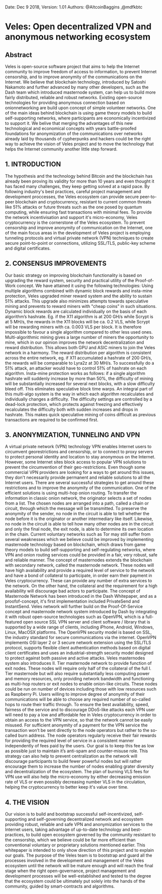 Date:       Dec 9 2018,
Version:    1.01
Authors:    @AltcoinBaggins ,@mdfkbtc

# Veles: Open decentralized VPN and anonymous networking ecosystem

## **Abstract**

Veles is open-source software project that aims to help the Internet community to improve freedom
of access to information, to prevent Internet censorship, and to improve anonymity of the
communications on the Internet. We believe that blockchain technology, introduced by Satoshi
Nakamoto and further advanced by many other developers, such as the Dash team which
introduced masternode system, can help us to build more fairly distributed, reliable and robust
networks. Existing open-source technologies for providing anonymous connection based on onionnetworking are build upon concept of simple volunteer networks. One of the main ideas behind
blockchain is using game theory models to build self-supporting networks, where participants are
economically incentivized to support it. We belive that merging the advantages of this new
technological and economical concepts with years battle-proofed foundations for anonymization of
the communications over networks already laid by thousands of cypherpunks and hackers could be
the right way to achieve the vision of Veles project and to move the technology that helps the
Internet community another little step forward.

## **1. INTRODUCTION**

The hypothesis and the technology behind Bitcoin and the blockchain has already been proving its
validity for more than 10 years and even thought it has faced many challenges, they keep getting
solved at a rapid pace. By following industry's best practices, careful project management and
development proccesses, the Veles ecosystem can provide secure peer-to-peer blockchain and
cryptocurrency, resistant to current common threats like 51% attacks or future threats such as the
one posed by quantum computing, while ensuring fast transactions with minimal fees. To provide
the network incentivisation and support it's micro-economy, Veles cryptocurrency is the cornerstone
of the Veles ecosystem.
To prevent censorship and improve anonymity of communication on the Internet, one of the main
focus areas in the development of Veles project is employing tunneling protocols and virtual private
network (VPN) techniques to create secure point-to-point or connections, utilizing SSL/TLS,
public-key scheme and digital certificates.

## **2. CONSENSUS IMPROVEMENTS**

Our basic strategy on improving blockchain functionality is based on upgrading the reward system,
security and practical utility of the Proof-of-Work concept. We have attained it using the following
technologies:
Using multiple algorithms combined with dynamic block rewards and insta-mine protection, Veles
upgraded miner reward system and the ability to sustain 51% attacks. This upgrade also minimizes
attempts towards speculative mining and prevents to reward miners with "cheap coins" in such
situations.
Dynamic block rewards are calculated individually on the basis of each algorithm’s hashrate. Eg. if
the X11 algorithm is at 200 GH/s while Scrypt is at 5 MH/s, the rewards in the X11 blocks will be
ca. 0.2 VLS, while Scrypt will be rewarding miners with ca. 0.003 VLS per block. It is therefore
impossible to favour a single algorithm compared to other less used ones.
Multi-algorithmic mining gives a large number of miners the opportunity to mine, which in our
opinion improves the network decentralization and reward distribution. This allows both GPU and
ASIC miners to join the Veles network in a harmony.
The reward distribution per algorithm is consistent across the entire network, eg. if X11
accumulated a hashrate of 200 GH/s, the rewards will be comparable to Lyra2z at 30 MH/s. To
successfully do a 51% attack, an attacker would have to control 51% of hashrate on each algorithm.
Insta-mine protection works as follows: if a single algorithm hashrate will suddenly increase by
more than 50%, the difficulty of mining will be substantially increased for several next blocks, with
a slow difficulty bleed off. This eliminates speculative block time warps.
An integral part of this multi-algo system is the way in which each algorithm recalculates and
individually changes a difficulty. The difficulty settings are controlled by a dead-lock protection,
which protects against freezing and effectively recalculates the difficulty both with sudden increases
and drops in hashrate. This makes quick speculative mining of coins difficult as previous
transactions are required to be confirmed first.

## **3. ANONYMIZATION, TUNNELING AND VPN**

A virtual private network (VPN) technology VPN enables Internet users to circumvent georestrictions and censorship, or to connect to proxy servers to protect personal identity and location
to stay anonymous on the Internet. However, some Internet sites block access to popular VPN
solutions to prevent the circumvention of their geo-restrictions. Even though some commercial
VPN providers are looking for a ways to get around this issues, they don't necessarily provide
permanent and reliable solutions to all the Internet users.
There are several successful strategies to get around these restrictions and to improve the anonymity
of the communication. One of the efficient solutions is using multi-hop onion routing. To transfer
the information in classic onion network, the originator selects a set of nodes from a list. The
chosen nodes are arranged into a path, called a chain or circuit, through which the message will be
transmitted. To preserve the anonymity of the sender, no node in the circuit is able to tell whether
the node before it is the originator or another intermediary like itself. Likewise, no node in the
circuit is able to tell how many other nodes are in the circuit and only the final node, the exit node,
is able to determine its own location in the chain.
Current voluntary networks such as Tor may still suffer from several weaknesses which we believe
could be improved by implementing masternode technology based on blockchain, which draws
from game theory models to build self-supporting and self-regulating networks, where VPN and
onion routing services could be provided in a fair, very robust, safe and reliable manner.
The concept of masternodes extends the blockchain with secondary network, called the masternode
network. These nodes will have high availability and provide a required level of service to the
network and have a bond of collateral to participate, in order earn their payment in Veles
cryptocurrency. These can provide any number of extra services to the network. On the other hand,
the collateral and the requirement for a high availability will discourage bad actors to participate.
The concept of Masternode Network has been introduced in the Dash Whitepaper, and as a proofof-concept, it's first implementation included PrivateSend and InstantSend.
Veles network will further build on the Proof-Of-Service concept and masternode network system
introduced by Dash by integrating it with robust open-source technologies such as OpenVPN,
which is a full-featured open source SSL VPN server and client software / library that is supported 
by a wide range of clients, including iPhone, Android, Windows, Linux, MacOSX platforms. The
OpenVPN security model is based on SSL, the industry standard for secure communications via the
internet. OpenVPN implements OSI layer 2 or 3 secure network extension using the SSL/TLS
protocol, supports flexible client authentication methods based on digital client certificates and uses
an industrial-strength security model designed to protect against both passive and active attacks.
Veles masternodes system also introduces II. Tier masternode network to provide function of exit
nodes. These nodes will require only half of the collateral of the full I. Tier masternode but will also
require substantially less computing power and memory resources, only providing network
bandwidth and functioning as multi-hop routers or exit nodes to enable onion-like circuits. These
nodes could be run on number of devices including those with low resources such as Raspberry Pi.
Users willing to improve degree of anonymity of their communications will be able to choose any
required number of so-called hops to route their traffic through.
To ensure the best availability, speed, fairness of the service and to discourage DDoS-like attacks
each VPN user will need to pay a low and affordable fee in Veles cryptocurrency in order to obtain
an access to the VPN service, so that the network cannot be easily misused. For sufficient
anonymity of a payment for the VPN service the transaction won’t be sent directly to the node
operators but rather to the so-called burn address. The node operators regularly receive their fair
rewards for providing the required level of service in a consistent manner independently of fees
paid by the users. Our goal is to keep this fee as low as possible just to maintain it’s anti-spam and
counter-misuse role.
This strategy can also help to prevent centralization as the network will discourage participants to
build fewer powerful nodes but will rather encourage them to increase the number of nodes
enabling grater diversity and decentralization of the ecosystem. The plan of burning VLS fees for
VPN use will also help the micro-economy by either decreasing emission rate of VLS or even
possibly decreasing number VLS in the circulation, helping the cryptocurrency to better keep it's
value over time.

## **4. THE VISION**

Our vision is to build and bootstrap successful self-incentivized, self-supporting and self-governing
decentralized network and ecosystem providing robust, reliable and safe VPN and anonymization
services to the Internet users, taking advantage of up-to-date technology and best-practices, to build
open ecosystem governed by the community resistant to the censorship, which we believe could be
far more efficient than conventional voluntary or proprietary solutions mentioned earlier. This
whitepaper is intended to only show direction of this project and to explain our goals. The purpose
of the Veles team is to bootstrap and guard all the processes involved in the development and
management of the Veles ecosystem until the network will be mature enough and will reach the
final stage when the right open-governance, project management and development processes will be
well-established and tested to the degree that the ecosystem could be ultimately put solely into the
hands of the community, guided by smart-contracts and algorithms.
